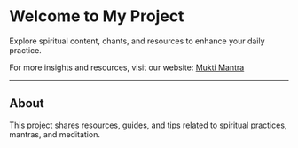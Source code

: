 # Welcome to My Project

Explore spiritual content, chants, and resources to enhance your daily practice.

For more insights and resources, visit our website: [Mukti Mantra](https://muktimantra.com)

---

## About

This project shares resources, guides, and tips related to spiritual practices, mantras, and meditation.
